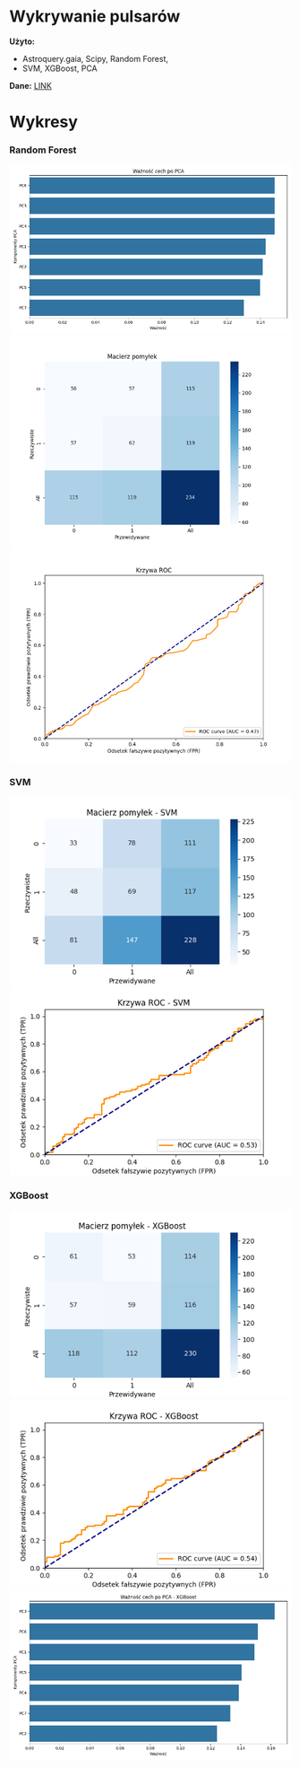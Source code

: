 # Wykrywanie pulsarów
**Użyto:**
- Astroquery.gaia, Scipy, Random Forest,
- SVM, XGBoost, PCA
  
**Dane:** [LINK](https://astroquery.readthedocs.io/en/latest/gaia/gaia.html)  

# Wykresy  

### Random Forest
![RandomForest1](https://github.com/Tomaciej73/Projekt_Magisterski_2024/blob/images/pulsar/random_forest/1.png)
![RandomForest2](https://github.com/Tomaciej73/Projekt_Magisterski_2024/blob/images/pulsar/random_forest/2.png)
![RandomForest3](https://github.com/Tomaciej73/Projekt_Magisterski_2024/blob/images/pulsar/random_forest/3.png)

### SVM
![SVM1](https://github.com/Tomaciej73/Projekt_Magisterski_2024/blob/images/pulsar/svm/1.png)
![SVM2](https://github.com/Tomaciej73/Projekt_Magisterski_2024/blob/images/pulsar/svm/2.png)  

### XGBoost  
![XGBoost1](https://github.com/Tomaciej73/Projekt_Magisterski_2024/blob/images/pulsar/xgboost/1.png)
![XGBoost2](https://github.com/Tomaciej73/Projekt_Magisterski_2024/blob/images/pulsar/xgboost/2.png)
![XGBoost3](https://github.com/Tomaciej73/Projekt_Magisterski_2024/blob/images/pulsar/xgboost/3.png)
